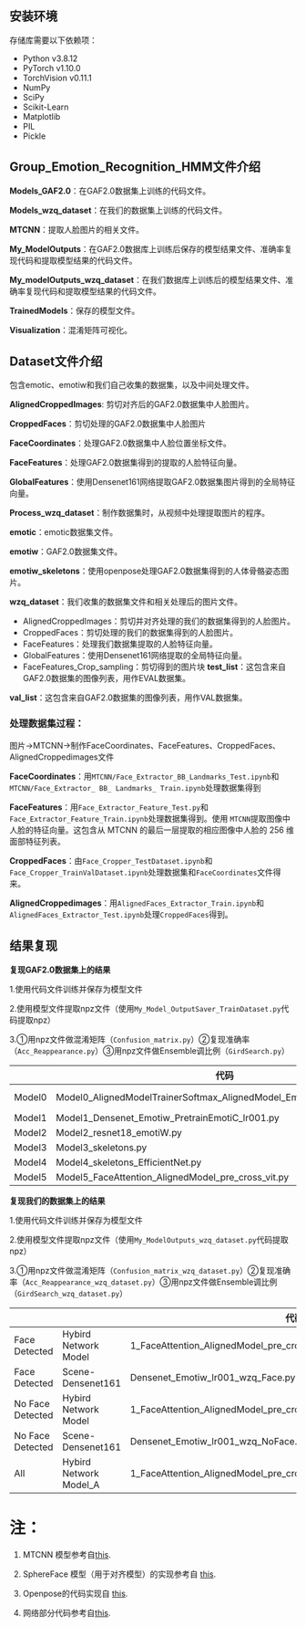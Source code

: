 ## 安装环境

存储库需要以下依赖项：

+ Python v3.8.12
+ PyTorch v1.10.0
+ TorchVision v0.11.1
+ NumPy
+ SciPy
+ Scikit-Learn
+ Matplotlib
+ PIL
+ Pickle

## Group_Emotion_Recognition_HMM文件介绍

**Models_GAF2.0**：在GAF2.0数据集上训练的代码文件。

**Models_wzq_dataset**：在我们的数据集上训练的代码文件。

**MTCNN**：提取人脸图片的相关文件。

**My_ModelOutputs**：在GAF2.0数据库上训练后保存的模型结果文件、准确率复现代码和提取模型结果的代码文件。

**My_modelOutputs_wzq_dataset**：在我们数据库上训练后的模型结果文件、准确率复现代码和提取模型结果的代码文件。

**TrainedModels**：保存的模型文件。

**Visualization**：混淆矩阵可视化。

## Dataset文件介绍

包含emotic、emotiw和我们自己收集的数据集，以及中间处理文件。

**AlignedCroppedImages**: 剪切对齐后的GAF2.0数据集中人脸图片。

**CroppedFaces**：剪切处理的GAF2.0数据集中人脸图片

**FaceCoordinates**：处理GAF2.0数据集中人脸位置坐标文件。

**FaceFeatures**：处理GAF2.0数据集得到的提取的人脸特征向量。

**GlobalFeatures**：使用Densenet161网络提取GAF2.0数据集图片得到的全局特征向量。

**Process_wzq_dataset**：制作数据集时，从视频中处理提取图片的程序。

**emotic**：emotic数据集文件。

**emotiw**：GAF2.0数据集文件。

**emotiw_skeletons**：使用openpose处理GAF2.0数据集得到的人体骨骼姿态图片。

**wzq_dataset**：我们收集的数据集文件和相关处理后的图片文件。
  *  AlignedCroppedImages：剪切并对齐处理的我们的数据集得到的人脸图片。
  *  CroppedFaces：剪切处理的我们的数据集得到的人脸图片。
  *  FaceFeatures：处理我们数据集提取的人脸特征向量。
  *  GlobalFeatures：使用Densenet161网络提取的全局特征向量。
  *  FaceFeatures_Crop_sampling：剪切得到的图片块
**test_list**：这包含来自GAF2.0数据集的图像列表，用作EVAL数据集。

**val_list**：这包含来自GAF2.0数据集的图像列表，用作VAL数据集。

### 处理数据集过程：
图片->MTCNN->制作FaceCoordinates、FaceFeatures、CroppedFaces、AlignedCroppedimages文件

**FaceCoordinates**：用`MTCNN/Face_Extractor_BB_Landmarks_Test.ipynb`和`MTCNN/Face_Extractor_ BB_ Landmarks_ Train.ipynb`处理数据集得到

**FaceFeatures**：用`Face_Extractor_Feature_Test.py`和`Face_Extractor_Feature_Train.ipynb`处理数据集得到。使用 `MTCNN`提取图像中人脸的特征向量。这包含从 MTCNN 的最后一层提取的相应图像中人脸的 256 维面部特征列表。

**CroppedFaces**：由`Face_Cropper_TestDataset.ipynb`和 `Face_Cropper_TrainValDataset.ipynb`处理数据集和`FaceCoordinates`文件得来。

**AlignedCroppedimages**：用`AlignedFaces_Extractor_Train.ipynb`和`AlignedFaces_Extractor_Test.ipynb`处理`CroppedFaces`得到。


## 结果复现
**复现GAF2.0数据集上的结果**

1.使用代码文件训练并保存为模型文件

2.使用模型文件提取npz文件（使用`My_Model_OutputSaver_TrainDataset.py`代码提取npz）      

3.①用npz文件做混淆矩阵（`Confusion_matrix.py`）②复现准确率（`Acc_Reappearance.py`）③用npz文件做Ensemble调比例（`GirdSearch.py`）

|   | 代码 | 模型文件  | 保存的npz结果文件  |  
|---|------|---|---|
|  Model0 | Model0_AlignedModelTrainerSoftmax_AlignedModel_EmotiW_lr01_Softmax.py | AlignedModelTrainerSoftmax_AlignedModel_EmotiW_lr01_Softmax-shiyan  |  model0_output_data |   |   |
|  Model1 | Model1_Densenet_Emotiw_PretrainEmotiC_lr001.py     |model_1_2_densenet_emotiw_pretrainemotic_lr001.pt | model1_output_data  |   
|  Model2 | Model2_resnet18_emotiW.py                          |model_2_2_resnet18_EmotiW   | model2_output_data  |   
|  Model3 | Model3_skeletons.py | model_3_1_DenseNet161_skeletons_model1  | model3_output_data  |   
|  Model4 | Model4_skeletons_EfficientNet.py  | EfficientNet_skeletons  |model4_1_output_data   |  
|  Model5 | Model5_FaceAttention_AlignedModel_pre_cross_vit.py  |FaceAttention_AlignedModel_FullTrain_lr001_dropout_BN_SoftmaxLr01   |model5_output_data   |  

**复现我们的数据集上的结果**

1.使用代码文件训练并保存为模型文件

2.使用模型文件提取npz文件（使用`My_ModelOutputs_wzq_dataset.py`代码提取npz）      

3.①用npz文件做混淆矩阵（`Confusion_matrix_wzq_dataset.py`）②复现准确率（`Acc_Reappearance_wzq_dataset.py`）③用npz文件做Ensemble调比例（`GirdSearch_wzq_dataset.py`）

| |   | 代码 | 模型文件  | 保存的npz结果文件  |  
|---|---|------|---|---|
| Face Detected |Hybird Network Model| 1_FaceAttention_AlignedModel_pre_cross_vit_wzq_two_crossvit_Faces.py | model_6_1A_All_New_data  |  model6_1_output_data.npz |  
| Face Detected | Scene-Densenet161| Densenet_Emotiw_lr001_wzq_Face.py   |model_1_1_densenet_New_data_Face.pt | model_output_data_Densenet_Face.npz |   
| No Face Detected |  Hybird Network Model |1_FaceAttention_AlignedModel_pre_cross_vit_wzq_two_crossvit_NoFaces.py |model_6_1B_All_New_data2  | model6_2_output_data.npz | 
| No Face Detected |  Scene-Densenet161 | Densenet_Emotiw_lr001_wzq_NoFace.py | model_1_1_densenet_New_data_NoFace.pt  | model_output_data_Densenet_No_Face.npz  |  
| All |  Hybird Network Model_A | 1_FaceAttention_AlignedModel_pre_cross_vit_wzq_onlyone_crossvit.py | model_5_1_All_New_data |model5_output_data_onecrossvit.npz |  



# 注：

1. MTCNN 模型参考自[this](https://github.com/TropComplique/mtcnn-pytorch).

2. SphereFace 模型（用于对齐模型）的实现参考自 [this](https://github.com/clcarwin/sphereface_pytorch).

3. Openpose的代码实现自 [this](https://github.com/CMU-Perceptual-Computing-Lab/openpose).

4. 网络部分代码参考自[this](https://github.com/vlgiitr/Group-Level-Emotion-Recognition).
